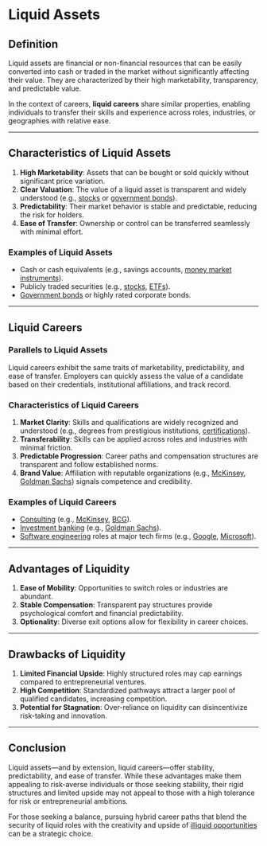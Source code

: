 # Liquid Assets

## Definition

Liquid assets are financial or non-financial resources that can be easily converted into cash or traded in the market without significantly affecting their value. They are characterized by their high marketability, transparency, and predictable value.

In the context of careers, **liquid careers** share similar properties, enabling individuals to transfer their skills and experience across roles, industries, or geographies with relative ease.

***

## Characteristics of Liquid Assets

1. **High Marketability**: Assets that can be bought or sold quickly without significant price variation.
2. **Clear Valuation**: The value of a liquid asset is transparent and widely understood (e.g., [stocks](STOCKS.md) or [government bonds](GOVERNMENT_BONDS.md)).
3. **Predictability**: Their market behavior is stable and predictable, reducing the risk for holders.
4. **Ease of Transfer**: Ownership or control can be transferred seamlessly with minimal effort.

### Examples of Liquid Assets

* Cash or cash equivalents (e.g., savings accounts, [money market instruments](MONEY_MARKET_INSTRUMENTS.md)).
* Publicly traded securities (e.g., [stocks](STOCKS.md), [ETFs](../../../literary_products/joes_notes/misc/electromagnetic_gravity_coupling.md)).
* [Government bonds](GOVERNMENT_BONDS.md) or highly rated corporate bonds.

***

## Liquid Careers

### Parallels to Liquid Assets

Liquid careers exhibit the same traits of marketability, predictability, and ease of transfer. Employers can quickly assess the value of a candidate based on their credentials, institutional affiliations, and track record.

### Characteristics of Liquid Careers

1. **Market Clarity**: Skills and qualifications are widely recognized and understood (e.g., degrees from prestigious institutions, [certifications](../../../literary_products/joes_notes/CERTIFICATIONS.md)).
2. **Transferability**: Skills can be applied across roles and industries with minimal friction.
3. **Predictable Progression**: Career paths and compensation structures are transparent and follow established norms.
4. **Brand Value**: Affiliation with reputable organizations (e.g., [McKinsey](../../../literary_products/joes_notes/MCKINSEY.md), [Goldman Sachs](GOLDMAN_SACHS.md)) signals competence and credibility.

### Examples of Liquid Careers

* [Consulting](CONSULTING.md) (e.g., [McKinsey](../../../literary_products/joes_notes/MCKINSEY.md), [BCG](BCG.md)).
* [Investment banking](INVESTMENT_BANKING.md) (e.g., [Goldman Sachs](GOLDMAN_SACHS.md)).
* [Software engineering](SOFTWARE_ENGINEERING.md) roles at major tech firms (e.g., [Google](../../../literary_products/joes_notes/GOOGLE.md), [Microsoft](../../../literary_products/joes_notes/misc/montreal_protocol.md)).

***

## Advantages of Liquidity

1. **Ease of Mobility**: Opportunities to switch roles or industries are abundant.
2. **Stable Compensation**: Transparent pay structures provide psychological comfort and financial predictability.
3. **Optionality**: Diverse exit options allow for flexibility in career choices.

***

## Drawbacks of Liquidity

1. **Limited Financial Upside**: Highly structured roles may cap earnings compared to entrepreneurial ventures.
2. **High Competition**: Standardized pathways attract a larger pool of qualified candidates, increasing competition.
3. **Potential for Stagnation**: Over-reliance on liquidity can disincentivize risk-taking and innovation.

***

## Conclusion

Liquid assets—and by extension, liquid careers—offer stability, predictability, and ease of transfer. While these advantages make them appealing to risk-averse individuals or those seeking stability, their rigid structures and limited upside may not appeal to those with a high tolerance for risk or entrepreneurial ambitions.

For those seeking a balance, pursuing hybrid career paths that blend the security of liquid roles with the creativity and upside of [illiquid opportunities](ILLIQUID_ASSETS.md) can be a strategic choice.
